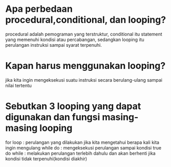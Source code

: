 # Apa perbedaan procedural,conditional, dan looping?
procedural adalah pemograman yang terstruktur, conditional itu statement yang memenuhi kondisi atau percabangan, sedangkan looping itu perulangan instruksi sampai syarat terpenuhi.
# Kapan harus menggunakan looping?
jika kita ingin mengeksekusi suatu instruksi secara berulang-ulang sampai nilai tertentu
# Sebutkan 3 looping yang dapat digunakan dan fungsi masing-masing looping
for loop : perulangan yang dilakukan jika kita mengetahui berapa kali kita ingin mengulang
while do : mengeksekusi perulangan sampai kondisi true
do while : melakukan perulangan terlebih dahulu dan akan berhenti jika kondisi tidak terpenuhi(kondisi diakhir)
